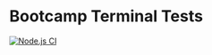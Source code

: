 # Bootcamp Terminal Tests

[![Node.js CI](https://github.com/Princessn/bootcamp-terminal-tests-commonJS/actions/workflows/node.js.yml/badge.svg)](https://github.com/Princessn/bootcamp-terminal-tests-commonJS/actions/workflows/node.js.yml)
